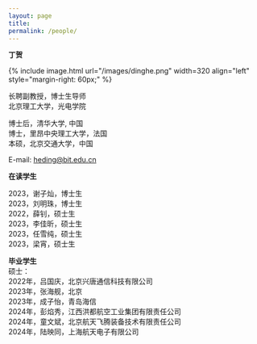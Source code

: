 ```yaml
---
layout: page
title: 
permalink: /people/
---
```



  
**丁贺**

{% include image.html url="/images/dinghe.png" width=320 align="left" style="margin-right: 60px;" %}

长聘副教授，博士生导师\
北京理工大学，光电学院




博士后，清华大学, 中国\
博士，里昂中央理工大学，法国\
本硕，北京交通大学，中国




E-mail: heding@bit.edu.cn




**在读学生**

2023，谢子灿，博士生\
2023，刘明珠，博士生\
2022，薛钊，硕士生\
2023，李佳昕，硕士生\
2023，任雪纯，硕士生\
2023，梁宵，硕士生



**毕业学生**\
硕士：\
2022年，吕国庆，北京兴唐通信科技有限公司\
2023年，张海舰，北京\
2023年，成子怡，青岛海信\
2024年，彭焰秀，江西洪都航空工业集团有限责任公司\
2024年，童文斌，北京航天飞腾装备技术有限责任公司\
2024年，陆映同，上海航天电子有限公司




